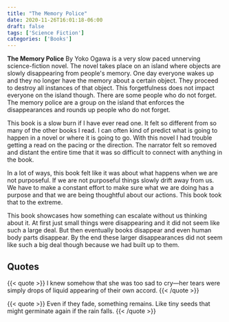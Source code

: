 ```yaml
---
title: "The Memory Police"
date: 2020-11-26T16:01:18-06:00
draft: false
tags: ['Science Fiction']
categories: ['Books']
---
```


__The Memory Police__ By Yoko Ogawa is a very slow paced unnerving science-fiction novel. The novel takes place on an island where objects are slowly disappearing from people's memory. One day everyone wakes up and they no longer have the memory about a certain object. They proceed to destroy all instances of that object. This forgetfulness does not impact everyone on the island though. There are some people who do not forget. The memory police are a group on the island that enforces the disappearances and rounds up people who do not forget.

This book is a slow burn if I have ever read one. It felt so different from so many of the other books I read. I can often kind of predict what is going to happen in a novel or where it is going to go. With this novel I had trouble getting a read on the pacing or the direction. The narrator felt so removed and distant the entire time that it was so difficult to connect with anything in the book.

In a lot of ways, this book felt like it was about what happens when we are not purposeful. If we are not purposeful things slowly drift away from us. We have to make a constant effort to make sure what we are doing has a purpose and that we are being thoughtful about our actions. This book took that to the extreme.

This book showcases how something can escalate without us thinking about it. At first just small things were disappearing and it did not seem like such a large deal. But then eventually books disappear and even human body parts disappear. By the end these larger disappearances did not seem like such a big deal though because we had built up to them.


## Quotes

{{< quote >}}
I knew somehow that she was too sad to cry—her tears were simply drops of liquid appearing of their own accord.
{{< /quote >}}

{{< quote >}}
Even if they fade, something remains. Like tiny seeds that might germinate again if the rain falls.
{{< /quote >}}


